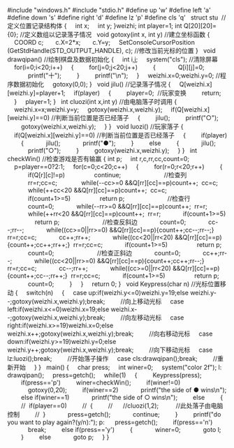 #include "windows.h"
#include "stdio.h"
#define up 'w'
#define left 'a'
#define down 's'
#define right 'd'
#define lz 'p'
#define cls 'q'
 
struct stu  //定义位置记录结构体
{
    int x;
    int y;
}weizhi;
int player=1;
int Q[20][20]={0}; //定义数组以记录落子情况
 
void gotoxy(int x, int y) //建立坐标函数 
{   
    COORD c;   
    c.X=2*x;   
    c.Y=y; 
    SetConsoleCursorPosition (GetStdHandle(STD_OUTPUT_HANDLE), c); //修改当前光标的位置
}
 
void drawqipan() //绘制棋盘及数据初始化
{
    int i,j;
    system("cls"); //清除屏幕
    for(i=0;i<20;i++)
    {
        for(j=0;j<20;j++)
        {
            Q[i][j]=0;
            printf("十");
        }
        printf("\n");
    }
    weizhi.x=0;weizhi.y=0; //程序数据初始化
    gotoxy(0,0);
}
 
void jilu() //记录落子情况
{
    Q[weizhi.x][weizhi.y]=player+1;
    if(player)
    {
        player=0;  //玩家变换
        return;
    }
    player=1;
}
 
int cluozi(int x,int y) //由电脑落子时调用
{
    weizhi.x=x;weizhi.y=y;
    gotoxy(weizhi.x,weizhi.y);
    if(Q[weizhi.x][weizhi.y]==0) //判断当前位置是否已经落子
    {
        jilu();
        printf("○");
        gotoxy(weizhi.x,weizhi.y);
    }
}
 
void luozi() //玩家落子
{
    if(Q[weizhi.x][weizhi.y]==0) //判断当前位置是否已经落子
    {
        if(player)
        {
            jilu();
            printf("●"); 
        }
        else
        {
            jilu();
            printf("○");
        }
        gotoxy(weizhi.x,weizhi.y);
    }
}
 
int checkWin() //检查游戏是否有输赢
{
int p;
    int r,c,rr,cc,count=0;
    p=player==0?2:1;
    for(c=0;c<20;c++)
    {
        for(r=0;r<20;r++)
        {
            if(Q[r][c]!=p)
                continue;
                        //检查列
            rr=r;cc=c;  
            while(--cc>=0 &&Q[rr][cc]==p)count++;  cc=c;
            while(++cc<20 &&Q[rr][cc]==p)count++;  cc=c;
            if(count+1>=5)
                return p;
                        //检查行
            count=0;
            while(--rr>=0 &&Q[rr][cc]==p)count++;  rr=r;
            while(++rr<20 &&Q[rr][cc]==p)count++;  rr=r;
            if(count+1>=5)
                return p;
                        //检查反斜边
            count=0;
            cc--;rr--;
            while((cc>=0||rr>=0) &&Q[rr][cc]==p){count++;cc--;rr--;}  rr=r;cc=c;
            cc++;rr++;
            while((cc<20||rr<20) &&Q[rr][cc]==p){count++;cc++;rr++;}  rr=r;cc=c;
            if(count+1>=5)
                return p;
            count=0;
                        //检查正斜边
            count=0;
            cc++;rr--;
            while((cc<20||rr>=0) &&Q[rr][cc]==p){count++;cc++;rr--;}  rr=r;cc=c;
            cc--;rr++;
            while((cc>=0||rr<20) &&Q[rr][cc]==p){count++;cc--;rr++;}  rr=r;cc=c;
            if(count+1>=5)
                return p;
            count=0;
        }
    }
    return 0;
}
 
void Keypress(char n) //光标位置移动
{
    switch(n)
    {
    case up:if(weizhi.y<=0)weizhi.y=19;else weizhi.y--;gotoxy(weizhi.x,weizhi.y);break;
        //向上移动光标
    case left:if(weizhi.x<=0)weizhi.x=19;else weizhi.x--;gotoxy(weizhi.x,weizhi.y);break;
        //向左移动光标
    case right:if(weizhi.x>=19)weizhi.x=0;else weizhi.x++;gotoxy(weizhi.x,weizhi.y);break;
        //向右移动光标
    case down:if(weizhi.y>=19)weizhi.y=0;else weizhi.y++;gotoxy(weizhi.x,weizhi.y);break;
        //向下移动光标
    case lz:luozi();break;
        //开始落子操作
    case cls:drawqipan();break;
        //重新开始
    }
}
 
main()
{
    char press;
    int winer=0;
    system("color 2f");
l:  drawqipan();
    press=getch();
    while(1)
    {
        Keypress(press);
        if(press=='p')
        winer=checkWin();
        if(winer!=0)
            gotoxy(0,20);
        if(winer==2)
            printf("the side of ● wins\n");
        else if(winer==1)
            printf("the side of ○ wins\n");
        else
        {
        //  if(player==0)
        //  {
        //      //cluozi(1,2);          //此处落子由电脑控制
        //  }
            press=getch();
            continue;
        }
        printf("do you want to play again?(y/n):");
p:      press=getch();
        if(press=='n')
            break;
        else if(press=='y')
        {
            winer=0;
            goto l;
        }
        else
            goto p;
    }
}
